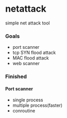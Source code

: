 # netattack
simple net attack tool

### Goals
- port scanner
- tcp SYN flood attack
- MAC flood attack
- web scanner

### Finished
#### Port scanner
- single process
- multiple process(faster)
- conroutine